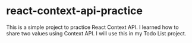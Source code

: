 # react-context-api-practice
 This is a simple project to practice React Context API. I learned how to share two values using Context API. I will use this in my Todo List project.
